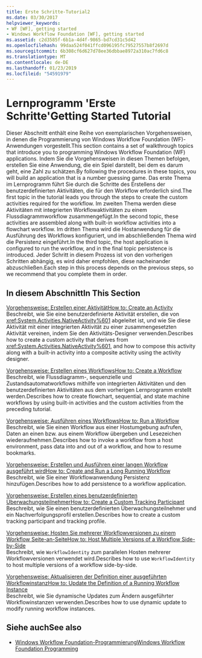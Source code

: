 ```yaml
---
title: Erste Schritte-Tutorial2
ms.date: 03/30/2017
helpviewer_keywords:
- WF [WF], getting started
- Windows Workflow Foundation [WF], getting started
ms.assetid: c2d3585f-6b1a-4d4f-9865-bd7cd31c5d42
ms.openlocfilehash: 99daa524f041ffcd096195fc79527557b8f2697d
ms.sourcegitcommit: 6b308cf6d627d78ee36dbbae8972a310ac7fd6c8
ms.translationtype: MT
ms.contentlocale: de-DE
ms.lasthandoff: 01/23/2019
ms.locfileid: "54591979"
---
```

# <a name="getting-started-tutorial"></a><span data-ttu-id="dd6e2-102">Lernprogramm 'Erste Schritte'</span><span class="sxs-lookup"><span data-stu-id="dd6e2-102">Getting Started Tutorial</span></span>
<span data-ttu-id="dd6e2-103">Dieser Abschnitt enthält eine Reihe von exemplarischen Vorgehensweisen, in denen die Programmierung von Windows Workflow Foundation (WF)-Anwendungen vorgestellt.</span><span class="sxs-lookup"><span data-stu-id="dd6e2-103">This section contains a set of walkthrough topics that introduce you to programming Windows Workflow Foundation (WF) applications.</span></span> <span data-ttu-id="dd6e2-104">Indem Sie die Vorgehensweisen in diesen Themen befolgen, erstellen Sie eine Anwendung, die ein Spiel darstellt, bei dem es darum geht, eine Zahl zu schätzen.</span><span class="sxs-lookup"><span data-stu-id="dd6e2-104">By following the procedures in these topics, you will build an application that is a number guessing game.</span></span> <span data-ttu-id="dd6e2-105">Das erste Thema im Lernprogramm führt Sie durch die Schritte des Erstellens der benutzerdefinierten Aktivitäten, die für den Workflow erforderlich sind.</span><span class="sxs-lookup"><span data-stu-id="dd6e2-105">The first topic in the tutorial leads you through the steps to create the custom activities required for the workflow.</span></span> <span data-ttu-id="dd6e2-106">Im zweiten Thema werden diese Aktivitäten mit integrierten Workflowaktivitäten zu einem Flussdiagrammworkflow zusammengefügt.</span><span class="sxs-lookup"><span data-stu-id="dd6e2-106">In the second topic, these activities are assembled along with built-in workflow activities into a flowchart workflow.</span></span> <span data-ttu-id="dd6e2-107">Im dritten Thema wird die Hostanwendung für die Ausführung des Workflows konfiguriert, und im abschließenden Thema wird die Persistenz eingeführt.</span><span class="sxs-lookup"><span data-stu-id="dd6e2-107">In the third topic, the host application is configured to run the workflow, and in the final topic persistence is introduced.</span></span> <span data-ttu-id="dd6e2-108">Jeder Schritt in diesem Prozess ist von den vorherigen Schritten abhängig, es wird daher empfohlen, diese nacheinander abzuschließen.</span><span class="sxs-lookup"><span data-stu-id="dd6e2-108">Each step in this process depends on the previous steps, so we recommend that you complete them in order.</span></span>  
  
## <a name="in-this-section"></a><span data-ttu-id="dd6e2-109">In diesem Abschnitt</span><span class="sxs-lookup"><span data-stu-id="dd6e2-109">In This Section</span></span>  
 [<span data-ttu-id="dd6e2-110">Vorgehensweise: Erstellen einer Aktivität</span><span class="sxs-lookup"><span data-stu-id="dd6e2-110">How to: Create an Activity</span></span>](../../../docs/framework/windows-workflow-foundation/how-to-create-an-activity.md)  
 <span data-ttu-id="dd6e2-111">Beschreibt, wie Sie eine benutzerdefinierte Aktivität erstellen, die von <xref:System.Activities.NativeActivity%601> abgeleitet ist, und wie Sie diese Aktivität mit einer integrierten Aktivität zu einer zusammengesetzten Aktivität vereinen, indem Sie den Aktivitäts-Designer verwenden.</span><span class="sxs-lookup"><span data-stu-id="dd6e2-111">Describes how to create a custom activity that derives from <xref:System.Activities.NativeActivity%601>, and how to compose this activity along with a built-in activity into a composite activity using the activity designer.</span></span>  
  
 [<span data-ttu-id="dd6e2-112">Vorgehensweise: Erstellen eines Workflows</span><span class="sxs-lookup"><span data-stu-id="dd6e2-112">How to: Create a Workflow</span></span>](../../../docs/framework/windows-workflow-foundation/how-to-create-a-workflow.md)  
 <span data-ttu-id="dd6e2-113">Beschreibt, wie Flussdiagramm-, sequenzielle und Zustandsautomatworkflows mithilfe von integrierten Aktivitäten und den benutzerdefinierten Aktivitäten aus dem vorherigen Lernprogramm erstellt werden.</span><span class="sxs-lookup"><span data-stu-id="dd6e2-113">Describes how to create flowchart, sequential, and state machine workflows by using built-in activities and the custom activities from the preceding tutorial.</span></span>  
  
 [<span data-ttu-id="dd6e2-114">Vorgehensweise: Ausführen eines Workflows</span><span class="sxs-lookup"><span data-stu-id="dd6e2-114">How to: Run a Workflow</span></span>](../../../docs/framework/windows-workflow-foundation/how-to-run-a-workflow.md)  
 <span data-ttu-id="dd6e2-115">Beschreibt, wie Sie einen Workflow aus einer Hostumgebung aufrufen, Daten an einen bzw. aus einem Workflow übergeben und Lesezeichen wiederaufnehmen.</span><span class="sxs-lookup"><span data-stu-id="dd6e2-115">Describes how to invoke a workflow from a host environment, pass data into and out of a workflow, and how to resume bookmarks.</span></span>  
  
 [<span data-ttu-id="dd6e2-116">Vorgehensweise: Erstellen und Ausführen einer langen Workflow ausgeführt wird</span><span class="sxs-lookup"><span data-stu-id="dd6e2-116">How to: Create and Run a Long Running Workflow</span></span>](../../../docs/framework/windows-workflow-foundation/how-to-create-and-run-a-long-running-workflow.md)  
 <span data-ttu-id="dd6e2-117">Beschreibt, wie Sie einer Workflowanwendung Persistenz hinzufügen.</span><span class="sxs-lookup"><span data-stu-id="dd6e2-117">Describes how to add persistence to a workflow application.</span></span>  
  
 [<span data-ttu-id="dd6e2-118">Vorgehensweise: Erstellen eines benutzerdefinierten Überwachungsteilnehmer</span><span class="sxs-lookup"><span data-stu-id="dd6e2-118">How to: Create a Custom Tracking Participant</span></span>](../../../docs/framework/windows-workflow-foundation/how-to-create-a-custom-tracking-participant.md)  
 <span data-ttu-id="dd6e2-119">Beschreibt, wie Sie einen benutzerdefinierten Überwachungsteilnehmer und ein Nachverfolgungsprofil erstellen.</span><span class="sxs-lookup"><span data-stu-id="dd6e2-119">Describes how to create a custom tracking participant and tracking profile.</span></span>  
  
 [<span data-ttu-id="dd6e2-120">Vorgehensweise: Hosten Sie mehrerer Workflowversionen zu einem Workflow Seite-an-Seite</span><span class="sxs-lookup"><span data-stu-id="dd6e2-120">How to: Host Multiple Versions of a Workflow Side-by-Side</span></span>](../../../docs/framework/windows-workflow-foundation/how-to-host-multiple-versions-of-a-workflow-side-by-side.md)  
 <span data-ttu-id="dd6e2-121">Beschreibt, wie `WorkflowIdentity` zum parallelen Hosten mehrerer Workflowversionen verwendet wird.</span><span class="sxs-lookup"><span data-stu-id="dd6e2-121">Describes how to use `WorkflowIdentity` to host multiple versions of a workflow side-by-side.</span></span>  
  
 [<span data-ttu-id="dd6e2-122">Vorgehensweise: Aktualisieren der Definition einer ausgeführten Workflowinstanz</span><span class="sxs-lookup"><span data-stu-id="dd6e2-122">How to: Update the Definition of a Running Workflow Instance</span></span>](../../../docs/framework/windows-workflow-foundation/how-to-update-the-definition-of-a-running-workflow-instance.md)  
 <span data-ttu-id="dd6e2-123">Beschreibt, wie Sie dynamische Updates zum Ändern ausgeführter Workflowinstanzen verwenden.</span><span class="sxs-lookup"><span data-stu-id="dd6e2-123">Describes how to use dynamic update to modify running workflow instances.</span></span>  
  
## <a name="see-also"></a><span data-ttu-id="dd6e2-124">Siehe auch</span><span class="sxs-lookup"><span data-stu-id="dd6e2-124">See also</span></span>
- [<span data-ttu-id="dd6e2-125">Windows Workflow Foundation-Programmierung</span><span class="sxs-lookup"><span data-stu-id="dd6e2-125">Windows Workflow Foundation Programming</span></span>](../../../docs/framework/windows-workflow-foundation/programming.md)
